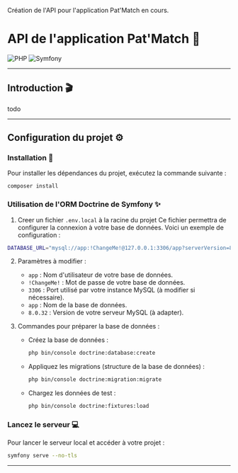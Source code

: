 Création de l'API pour l'application Pat'Match en cours.

# API de l'application Pat'Match 🦮

![PHP](https://img.shields.io/badge/PHP-777BB4?style=for-the-badge&logo=php&logoColor=white)
![Symfony](https://img.shields.io/badge/Symfony-000000?style=for-the-badge&logo=Symfony&logoColor=white)

---

## Introduction 🎬

todo

---

## Configuration du projet ⚙️

### Installation 🔧
Pour installer les dépendances du projet, exécutez la commande suivante :
```bash
composer install
```

### Utilisation de l'ORM Doctrine de Symfony ✨
1. Creer un fichier `.env.local` à la racine du projet
Ce fichier permettra de configurer la connexion à votre base de données. Voici un exemple de configuration :
```bash
DATABASE_URL="mysql://app:!ChangeMe!@127.0.0.1:3306/app?serverVersion=8.0.32&charset=utf8mb4"
```

2. Paramètres à modifier :
    - `app` : Nom d'utilisateur de votre base de données.
    - `!ChangeMe!` : Mot de passe de votre base de données.
    - `3306` : Port utilisé par votre instance MySQL (à modifier si nécessaire).
    - `app` : Nom de la base de données.
    - `8.0.32` : Version de votre serveur MySQL (à adapter).

3. Commandes pour préparer la base de données :
    - Créez la base de données :
        ```bash
        php bin/console doctrine:database:create
      ```

    - Appliquez les migrations (structure de la base de données) :
        ```bash
        php bin/console doctrine:migration:migrate
        ```

    - Chargez les données de test :
        ```bash
        php bin/console doctrine:fixtures:load
        ```

### Lancez le serveur 💻
Pour lancer le serveur local et accéder à votre projet :
```bash
symfony serve --no-tls
```
---
